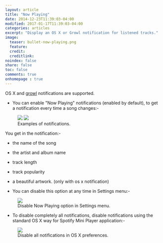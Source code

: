 ```yaml
---
layout: article
title: "Now Playing"
date: 2014-12-23T11:39:03-04:00
modified: 2017-01-17T11:39:03-04:00
categories: articles
excerpt: "Display an OS X or Growl notification for listened tracks."
image:
  teaser: bullet-now-playing.png
  feature:
  credit: 
  creditlink:
noindex: false
share: false
toc: false
comments: true
onhomepage : true
---
```


OS X and [growl](http://growl.info) notifications are supported.

* You can enable "Now Playing" notifications (enabled by default), to get a notification every time a song changes:-

<figure class="half">
	<img src="{{ site.url }}/images/now-playing.jpg">
	<img src="{{ site.url }}/images/now-playing3.jpg">
	<figcaption>Examples of notifications.</figcaption>
</figure>

You get in the notification:- 

  * the name of the song
  * the artist and album name
  * track length
  * track popularity
  * a beautiful artwork. (only with os x notification)

* You can disable this option at any time in Settings menu:-

<figure>
	<img src="{{ site.url }}/images/now-playing2.jpg">
	<figcaption>Disable Now Playing option in Settings menu.</figcaption>
</figure>


* To disable completely all notifications, disable notifications using the standard OS X way for Spotify Mini Player application:-

<figure>
	<img src="{{ site.url }}/images/now-playing4.jpg">
	<figcaption>Disable all notifications in OS X preferences.</figcaption>
</figure>